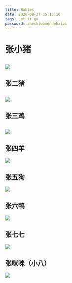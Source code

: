 ```yaml
---
title: Babies
date: 2020-08-27 15:13:10
tags: Let it go
password: zheshiwomendehaizi
---
```

# 张小猪
![](https://tva1.sinaimg.cn/large/007S8ZIlgy1gi5e9g6h78j30u01407wi.jpg)
---
## 张二猪
![](https://tva1.sinaimg.cn/large/007S8ZIlgy1gi5e9ugb3nj30u0140b2b.jpg)
---
## 张三鸡
![](https://tva1.sinaimg.cn/large/007S8ZIlgy1gi5ea75qm2j30u01404qq.jpg)
---
## 张四羊
![](https://tva1.sinaimg.cn/large/007S8ZIlgy1gi5eai3ksgj30u0140b2a.jpg)
## 张五狗
![](https://tva1.sinaimg.cn/large/007S8ZIlgy1gi5eas9zgwj30u0140e82.jpg)
## 张六鸭
![](https://tva1.sinaimg.cn/large/007S8ZIlgy1gi5eb69cuzj30u0140u0x.jpg)
## 张七七
![](https://tva1.sinaimg.cn/large/007S8ZIlgy1gi5ebhg6k9j30u0140x6q.jpg)

## 张咪咪（小八）
![](https://tva1.sinaimg.cn/large/007S8ZIlgy1gi5ebteb90j30u01404qr.jpg)

